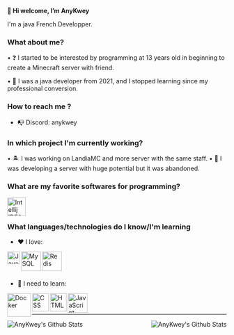**👋 Hi welcome, I’m AnyKwey**

I'm a java French Developper.


### What about me?

  • ❓ I started to be interested by programming at 13 years old in beginning to create a Minecraft server with friend.
  
  • 🤔 I was a java developer from 2021, and I stopped learning since my professional conversion.

### How to reach me ?

- 📭 Discord: anykwey

### In which project I'm currently working?

  • 🏝️ I was working on LandiaMC and more server with the same staff.
  • 🚀 I was developing a server with huge potential but it was abandoned.

### What are my favorite softwares for programming?

<img align="left" alt="Intellij IDEA " width="42px" src="https://resources.jetbrains.com/storage/products/intellij-idea/img/meta/intellij-idea_logo_300x300.png" />
<br />
<br />

### What languages/technologies do I know/I'm learning

- :heart: I love:

<img align="left" alt="Java " width="29,6px" src="https://upload.wikimedia.org/wikipedia/fr/2/2e/Java_Logo.svg" />
<img align="left" alt="MySQL " width="45,6px" src="http://pngimg.com/uploads/mysql/mysql_PNG23.png" />
<img align="left" alt="Redis " width="45,6px" src="https://cdn.icon-icons.com/icons2/2415/PNG/512/redis_original_logo_icon_146368.png" />
<br />
<br />
<br />

- :hammer: I need to learn:

<img align="left" alt="Docker " width="54,6px" src="https://www.docker.com/wp-content/uploads/2022/03/vertical-logo-monochromatic.png" /> 

<img align="left" alt="CSS " width="38,6px" height="42,2px" src="https://upload.wikimedia.org/wikipedia/commons/d/d5/CSS3_logo_and_wordmark.svg" />

<img align="left" alt="HTML " width="38,6px" height="42,2px" src="https://upload.wikimedia.org/wikipedia/commons/6/61/HTML5_logo_and_wordmark.svg" />

<img align="left" alt="JavaScript " width="45,6px" src="https://upload.wikimedia.org/wikipedia/commons/9/99/Unofficial_JavaScript_logo_2.svg" />
<br />
<br />

---

<img align="left" alt="AnyKwey's Github Stats" src="https://github-readme-stats.vercel.app/api/top-langs/?username=anykwey&show_icons=true&hide_border=true&theme=radical" />
<img align="right" alt="AnyKwey's Github Stats" src="https://github-readme-stats.vercel.app/api?username=anykwey&show_icons=true&hide_border=true&theme=radical" />
<!---
AnyKwey/AnyKwey is a ✨ special ✨ repository because its `README.md` (this file) appears on your GitHub profile.
You can click the Preview link to take a look at your changes.
--->
